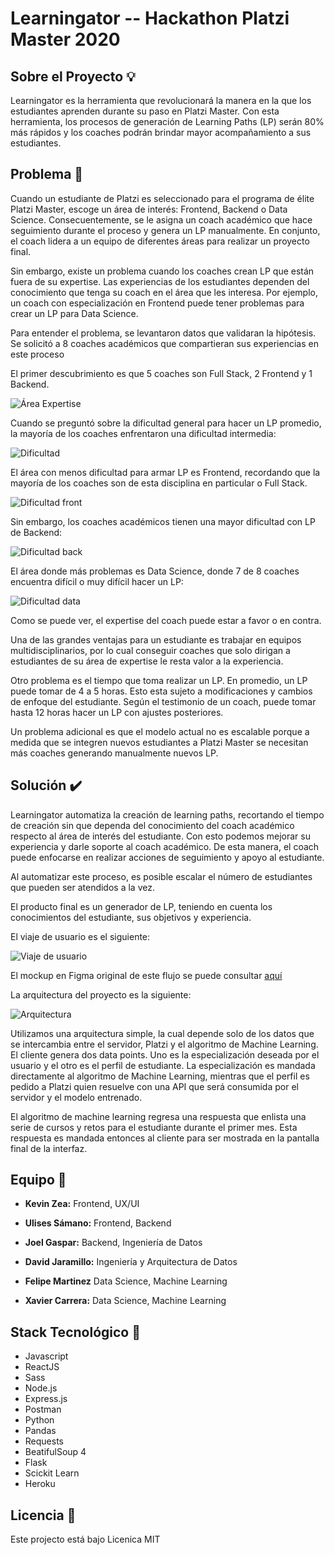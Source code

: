 # Learningator -- Hackathon Platzi Master 2020

## Sobre el Proyecto :bulb:

Learningator es la herramienta que revolucionará la manera en la que los estudiantes aprenden durante su paso en Platzi Master. Con esta herramienta, los procesos de generación de Learning Paths (LP) serán 80% más rápidos y los coaches podrán brindar mayor acompañamiento a sus estudiantes.

## Problema :dart:

Cuando un estudiante de Platzi es seleccionado para el programa de élite Platzi Master, escoge un área de interés: Frontend, Backend o Data Science. Consecuentemente, se le asigna un coach académico que hace seguimiento durante el proceso y genera un LP manualmente. En conjunto, el coach lidera a un equipo de diferentes áreas para realizar un proyecto final.

Sin embargo, existe un problema cuando los coaches crean LP que están fuera de su expertise. Las experiencias de los estudiantes dependen del conocimiento que tenga su coach en el área que les interesa. Por ejemplo, un coach con especialización en Frontend puede tener problemas para crear un LP para Data Science. 

Para entender el problema, se levantaron datos que validaran la hipótesis. Se solicitó a 8 coaches académicos que compartieran sus experiencias en este proceso


El primer descubrimiento es que 5 coaches son Full Stack, 2 Frontend y 1 Backend.

![Área Expertise](https://github.com/Learningator/learning-200-documentacion/blob/main/Captura%20de%20pantalla%20de%202020-12-18%2006-43-33.png)


Cuando se preguntó sobre la dificultad general para hacer un LP promedio, la mayoría de los coaches enfrentaron una dificultad intermedia:

![Dificultad](https://github.com/Learningator/learning-200-documentacion/blob/main/Captura%20de%20pantalla%20de%202020-12-18%2006-44-53.png)


El área con menos dificultad para armar LP es Frontend, recordando que la mayoría de los coaches son de esta disciplina en particular o Full Stack.

![Dificultad front](https://github.com/Learningator/learning-200-documentacion/blob/main/Captura%20de%20pantalla%20de%202020-12-18%2006-45-02.png)


Sin embargo, los coaches académicos tienen una mayor dificultad con LP de Backend:

![Dificultad back](https://github.com/Learningator/learning-200-documentacion/blob/main/Captura%20de%20pantalla%20de%202020-12-18%2006-45-02%20(1).png?raw=true)


El área donde más problemas es Data Science, donde 7 de 8 coaches encuentra difícil o muy difícil hacer un LP:

![Dificultad data](https://github.com/Learningator/learning-200-documentacion/blob/main/Captura%20de%20pantalla%20de%202020-12-18%2006-45-06.png?raw=true)


Como se puede ver, el expertise del coach puede estar a favor o en contra.

Una de las grandes ventajas para un estudiante es trabajar en equipos multidisciplinarios, por lo cual conseguir coaches que solo dirigan a estudiantes de su área de expertise le resta valor a la experiencia. 

Otro problema es el tiempo que toma realizar un LP. En promedio, un LP puede tomar de 4 a 5 horas. Esto esta sujeto a modificaciones y cambios de enfoque del estudiante. Según el testimonio de un coach, puede tomar hasta 12 horas hacer un LP con ajustes posteriores. 

Un problema adicional es que el modelo actual no es escalable porque a medida que se integren nuevos estudiantes a Platzi Master se necesitan más coaches generando manualmente nuevos LP.

## Solución :heavy_check_mark:

Learningator automatiza la creación de learning paths, recortando el tiempo de creación sin que dependa del conocimiento del coach académico respecto al área de interés del estudiante. Con esto podemos mejorar su experiencia y darle soporte al coach académico. De esta manera, el coach puede enfocarse en realizar acciones de seguimiento y apoyo al estudiante. 

Al automatizar este proceso, es posible escalar el número de estudiantes que pueden ser atendidos a la vez. 

El producto final es un generador de LP, teniendo en cuenta los conocimientos del estudiante, sus objetivos y experiencia.

El viaje de usuario es el siguiente:

![Viaje de usuario](https://github.com/Learningator/learning-200-documentacion/blob/main/User_journey.png?raw=true)

El mockup en Figma original de este flujo se puede consultar [aquí](https://www.figma.com/file/yKbJ5ibbh79TUOh2ZL7SSj/Learningator?node-id=0%3A1)

La arquitectura del proyecto es la siguiente: 

![Arquitectura](https://github.com/Learningator/learning-200-documentacion/blob/main/Learning%20200%20arquitectura.png?raw=true)

Utilizamos una arquitectura simple, la cual depende solo de los datos que se intercambia entre el servidor, Platzi y el algoritmo de Machine Learning. El cliente genera dos data points. Uno es la especialización deseada por el usuario y el otro es el perfil de estudiante. La especialización es mandada directamente al algoritmo de Machine Learning, mientras que el perfil es pedido a Platzi quien resuelve con una API que será consumida por el servidor y el modelo entrenado. 

El algoritmo de machine learning regresa una respuesta que enlista una serie de cursos y retos para el estudiante durante el primer mes. Esta respuesta es mandada entonces al cliente para ser mostrada en la pantalla final de la interfaz. 

## Equipo :muscle:

- **Kevin Zea:** Frontend, UX/UI

- **Ulises Sámano:** Frontend, Backend

- **Joel Gaspar:** Backend, Ingeniería de Datos

- **David Jaramillo:** Ingeniería y Arquitectura de Datos

- **Felipe Martinez** Data Science, Machine Learning

- **Xavier Carrera:** Data Science, Machine Learning


## Stack Tecnológico :wrench:
- Javascript
- ReactJS 
- Sass
- Node.js
- Express.js
- Postman
- Python
- Pandas
- Requests
- BeatifulSoup 4
- Flask
- Scickit Learn
- Heroku

## Licencia :scroll:

Este projecto está bajo Licenica MIT
